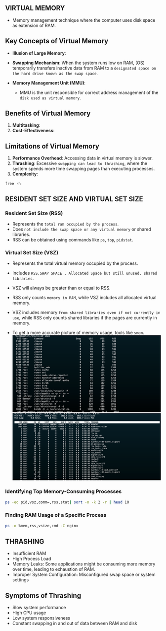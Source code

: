 ## VIRTUAL MEMORY 
- Memory management technique where the computer uses disk space as extension of RAM.
## Key Concepts of Virtual Memory
- **Illusion of Large Memory**: 
- **Swapping Mechanism**: When the system runs low on RAM, (OS) temporarily transfers inactive data from RAM to a `designated space on the hard drive known as the swap space`. 

- **Memory Management Unit (MMU)**: 
    - MMU is the unit responsible for correct address management of the `disk used as virtual memory`.

## Benefits of Virtual Memory
1. **Multitasking**:
2. **Cost-Effectiveness**:

## Limitations of Virtual Memory
1. **Performance Overhead**: Accessing data in virtual memory is slower.
2. **Thrashing**: Excessive `swapping can lead to thrashing`, where the system spends more time swapping pages than executing processes.
4. **Complexity**: 

```
free -h
```
## RESIDENT SET SIZE AND VIRTUAL SET SIZE

### Resident Set Size (RSS)
- Represents the `total ram occupied by the process`.
- Does `not include the swap space or any virtual memory` or shared libraries.
- RSS can be obtained using commands like `ps`, `top`, `pidstat`.

### Virtual Set Size (VSZ) 
- Represents the total virtual memory occupied by the process.
- Includes `RSS,SWAP SPACE , Allocated Space but still unused, shared libraries`.
- VSZ will always be greater than or equal to RSS.
- RSS only counts `memory in RAM`, while VSZ includes all allocated virtual memory.
- VSZ includes memory `from shared libraries even if not currently in use`, while RSS only counts shared libraries if the pages are currently in memory.

- To get a more accurate picture of memory usage, tools like `smem`.
![alt text](image-3.png)
![alt text](image-2.png)
### Identifying Top Memory-Consuming Processes

```bash
ps -eo pid,vsz,comm=,rss,stat| sort -n -k 2 -r | head 10
```

### Finding RAM Usage of a Specific Process

```bash
ps -o %mem,rss,vsize,cmd -C nginx
```
## THRASHING
- Insufficient RAM 
- High Process Load
- Memory Leaks: Some applications might be consuming more memory over time, leading to exhaustion of RAM.
- Improper System Configuration: Misconfigured swap space or system settings 

## Symptoms of Thrashing
- Slow system performance
- High CPU usage
- Low system responsiveness
- Constant swapping in and out of data between RAM and disk